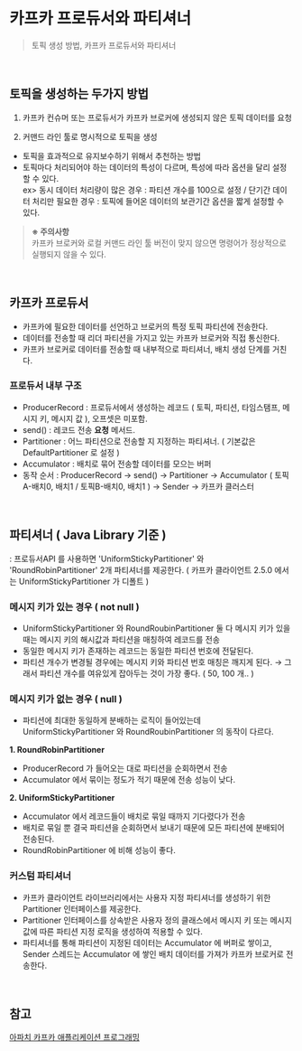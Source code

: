 # 카프카 프로듀서와 파티셔너
> 토픽 생성 방법, 카프카 프로듀서와 파티셔너

<br>

## 토픽을 생성하는 두가지 방법

1. 카프카 컨슈머 또는 프로듀서가 카프카 브로커에 생성되지 않은 토픽 데이터를 요청

2. 커맨드 라인 툴로 명시적으로 토픽을 생성
- 토픽을 효과적으로 유지보수하기 위해서 추천하는 방법
- 토픽마다 처리되어야 하는 데이터의 특성이 다르며, 특성에 따라 옵션을 달리 설정 할 수 있다. <br>
  ex> 동시 데이터 처리량이 많은 경우 : 파티션 개수를 100으로 설정 / 단기간 데이터 처리만 필요한 경우 : 토픽에 들어온 데이터의 보관기간 옵션을 짧게 설정할 수 있다. 

> **※ 주의사항** <br>
> 카프카 브로커와 로컬 커맨드 라인 툴 버전이 맞지 않으면 명령어가 정상적으로 실행되지 않을 수 있다. 

<br>

## 카프카 프로듀서 
- 카프카에 필요한 데이터를 선언하고 브로커의 특정 토픽 파티션에 전송한다.
- 데이터를 전송할 때 리더 파티션을 가지고 있는 카프카 브로커와 직접 통신한다.
- 카프카 브로커로 데이터를 전송할 때 내부적으로 파티셔너, 배치 생성 단계를 거친다.

### 프로듀서 내부 구조
- ProducerRecord : 프로듀서에서 생성하는 레코드 ( 토픽, 파티션, 타임스탬프, 메시지 키, 메시지 값 ), 오프셋은 미포함.
- send() : 레코드 전송 **요청** 메서드.
- Partitioner : 어느 파티션으로 전송할 지 지정하는 파티셔너. ( 기본값은 DefaultPartitioner 로 설정 )
- Accumulator : 배치로 묶어 전송할 데이터를 모으는 버퍼
- 동작 순서 : ProducerRecord → send() → Partitioner → Accumulator ( 토픽A-배치0, 배치1 / 토픽B-배치0, 배치1 ) → Sender → 카프카 클러스터

<br>

## 파티셔너 ( Java Library 기준 )
: 프로듀서API 를 사용하면 'UniformStickyPartitioner' 와 'RoundRobinPartitioner' 2개 파티셔너를 제공한다. ( 카프카 클라이언트 2.5.0 에서는 UniformStickyPartitioner 가 디폴트 ) <br>
### 메시지 키가 있는 경우 ( not null )
- UniformStickyPartitioner 와 RoundRoubinPartitioner 둘 다 메시지 키가 있을 때는 메시지 키의 해시값과 파티션을 매칭하여 레코드를 전송
- 동일한 메시지 키가 존재하는 레코드는 동일한 파티션 번호에 전달된다. 
- 파티션 개수가 변경될 경우에는 메시지 키와 파티션 번호 매칭은 깨지게 된다. → 그래서 파티션 개수를 여유있게 잡아두는 것이 가장 좋다. ( 50, 100 개.. )

### 메시지 키가 없는 경우 ( null )
 - 파티션에 최대한 동일하게 분배하는 로직이 들어있는데 UniformStickyPartitioner 와 RoundRoubinPartitioner 의 동작이 다르다. 

**1. RoundRobinPartitioner**
- ProducerRecord 가 들어오는 대로 파티션을 순회하면서 전송
- Accumulator 에서 묶이는 정도가 적기 때문에 전송 성능이 낮다.

**2. UniformStickyPartitioner**
- Accumulator 에서 레코드들이 배치로 묶일 때까지 기다렸다가 전송
- 배치로 묶일 뿐 결국 파티션을 순회하면서 보내기 때문에 모든 파티션에 분배되어 전송된다. 
- RoundRobinPartitioner 에 비해 성능이 좋다. 

### 커스텀 파티셔너
- 카프카 클라이언트 라이브러리에서는 사용자 지정 파티셔너를 생성하기 위한 Partitioner 인터페이스를 제공한다. 
- Partitioner 인터페이스를 상속받은 사용자 정의 클래스에서 메시지 키 또는 메시지 값에 따른 파티션 지정 로직을 생성하여 적용할 수 있다. 
- 파티셔너를 통해 파티션이 지정된 데이터는 Accumulator 에 버퍼로 쌓이고, Sender 스레드는 Accumulator 에 쌓인 배치 데이터를 가져가 카프카 브로커로 전송한다.

<br>

## 참고
[아파치 카프카 애플리케이션 프로그래밍](https://inf.run/uCwV5)